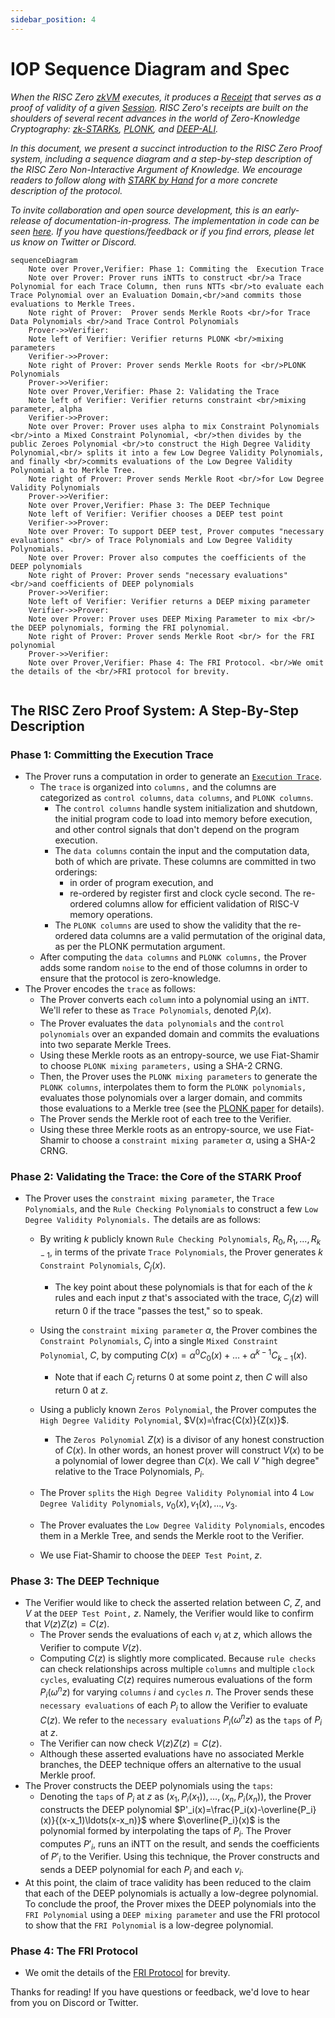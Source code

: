 ```yaml
---
sidebar_position: 4
---
```


# IOP Sequence Diagram and Spec

*When the RISC Zero [zkVM] executes, it produces a [Receipt] that serves as a proof of validity of a given [Session]. 
RISC Zero's receipts are built on the shoulders of several recent advances in the world of Zero-Knowledge Cryptography: [zk-STARKs](https://eprint.iacr.org/2018/046.pdf), [PLONK](https://eprint.iacr.org/2019/953.pdf), and [DEEP-ALI](https://arxiv.org/pdf/1903.12243.pdf).*

*In this document, we present a succinct introduction to the RISC Zero Proof system, including a sequence diagram and a step-by-step description of the RISC Zero Non-Interactive Argument of Knowledge. 
We encourage readers to follow along with [STARK by Hand](stark-by-hand) for a more concrete description of the protocol.*

*To invite collaboration and open source development, this is an early-release of documentation-in-progress. 
The implementation in code can be seen [here](https://github.com/risc0/risc0/blob/v0.7.2/risc0/zkp/prove/prove.cpp). 
If you have questions/feedback or if you find errors, please let us know on Twitter or Discord.*

```mermaid
sequenceDiagram
    Note over Prover,Verifier: Phase 1: Commiting the  Execution Trace
    Note over Prover: Prover runs iNTTs to construct <br/>a Trace Polynomial for each Trace Column, then runs NTTs <br/>to evaluate each Trace Polynomial over an Evaluation Domain,<br/>and commits those evaluations to Merkle Trees.
    Note right of Prover:  Prover sends Merkle Roots <br/>for Trace Data Polynomials <br/>and Trace Control Polynomials
    Prover->>Verifier: 
    Note left of Verifier: Verifier returns PLONK <br/>mixing parameters
    Verifier->>Prover: 
    Note right of Prover: Prover sends Merkle Roots for <br/>PLONK Polynomials 
    Prover->>Verifier: 
    Note over Prover,Verifier: Phase 2: Validating the Trace
    Note left of Verifier: Verifier returns constraint <br/>mixing parameter, alpha
    Verifier->>Prover: 
    Note over Prover: Prover uses alpha to mix Constraint Polynomials <br/>into a Mixed Constraint Polynomial, <br/>then divides by the public Zeroes Polynomial <br/>to construct the High Degree Validity Polynomial,<br/> splits it into a few Low Degree Validity Polynomials, and finally <br/>commits evaluations of the Low Degree Validity Polynomial a to Merkle Tree.
    Note right of Prover: Prover sends Merkle Root <br/>for Low Degree Validity Polynomials
    Prover->>Verifier: 
    Note over Prover,Verifier: Phase 3: The DEEP Technique
    Note left of Verifier: Verifier chooses a DEEP test point
    Verifier->>Prover: 
    Note over Prover: To support DEEP test, Prover computes "necessary evaluations" <br/> of Trace Polynomials and Low Degree Validity Polynomials. 
    Note over Prover: Prover also computes the coefficients of the DEEP polynomials
    Note right of Prover: Prover sends "necessary evaluations" <br/>and coefficients of DEEP polynomials
    Prover->>Verifier: 
    Note left of Verifier: Verifier returns a DEEP mixing parameter
    Verifier->>Prover: 
    Note over Prover: Prover uses DEEP Mixing Parameter to mix <br/> the DEEP polynomials, forming the FRI polynomial. 
    Note right of Prover: Prover sends Merkle Root <br/> for the FRI polynomial
    Prover->>Verifier: 
    Note over Prover,Verifier: Phase 4: The FRI Protocol. <br/>We omit the details of the <br/>FRI protocol for brevity.
  
```
## The RISC Zero Proof System: A Step-By-Step Description

### Phase 1: Committing the Execution Trace
- The Prover runs a computation in order to generate an [`Execution Trace`](what_is_a_trace.md). 
  - The `trace` is organized into `columns,` and the columns are categorized as `control columns`, `data columns`, and `PLONK columns`.
    - The `control columns` handle system initialization and shutdown, the initial program code to load into memory before execution, and other control signals that don't depend on the program execution.
    - The `data columns` contain the input and the computation data, both of which are private. These columns are committed in two orderings: 
      - in order of program execution, and 
      - re-ordered by register first and clock cycle second. The re-ordered columns allow for efficient validation of RISC-V memory operations.
    - The `PLONK columns` are used to show the validity that the re-ordered data columns are a valid permutation of the original data, as per the PLONK permutation argument. 
  - After computing the `data columns` and `PLONK columns,` the Prover adds some random `noise` to the end of those columns in order to ensure that the protocol is zero-knowledge.
- The Prover encodes the `trace` as follows:  
  - The Prover converts each `column` into a polynomial using an `iNTT`. We'll refer to these as `Trace Polynomials`, denoted $P_i(x)$.
  - The Prover evaluates the `data polynomials` and the `control polynomials` over an expanded domain and commits the evaluations into two separate Merkle Trees.
  - Using these Merkle roots as an entropy-source, we use Fiat-Shamir to choose `PLONK mixing parameters,` using a SHA-2 CRNG.
  - Then, the Prover uses the `PLONK mixing parameters` to generate the `PLONK columns`, interpolates them to form the `PLONK polynomials,` evaluates those polynomials over a larger domain, and commits those evaluations to a Merkle tree (see the [PLONK paper](https://eprint.iacr.org/2019/953.pdf) for details). 
  - The Prover sends the Merkle root of each tree to the Verifier.
  - Using these three Merkle roots as an entropy-source, we use Fiat-Shamir to choose a `constraint mixing parameter` $\alpha$, using a SHA-2 CRNG.
### Phase 2: Validating the Trace: the Core of the STARK Proof
- The Prover uses the `constraint mixing parameter`, the `Trace Polynomials`, and the `Rule Checking Polynomials` to construct a few `Low Degree Validity Polynomials.` The details are as follows:
  - By writing $k$ publicly known `Rule Checking Polynomials`,  $R_0, R_1, ..., R_{k-1}$, in terms of the private `Trace Polynomials`, the Prover generates $k$ `Constraint Polynomials`, $C_j(x)$. 
    - The key point about these polynomials is that for each of the $k$ rules and each input $z$ that's associated with the trace, $C_j(z)$ will return 0 if the trace "passes the test," so to speak. 
  - Using the `constraint mixing parameter` $\alpha$, the Prover combines the `Constraint Polynomials`, $C_j$ into a single `Mixed Constraint Polynomial`, $C$, by computing $C(x)=\alpha^0C_0(x)+\ldots+\alpha^{k-1}C_{k-1}(x).$ 
    - Note that if each $C_j$ returns 0 at some point $z$, then $C$ will also return 0 at $z$. 
  - Using a publicly known `Zeros Polynomial`, the Prover computes the `High Degree Validity Polynomial`, $V(x)=\frac{C(x)}{Z(x)}$.
    - The `Zeros Polynomial` $Z(x)$ is a divisor of any honest construction of $C(x)$. 
      In other words, an honest prover will construct $V(x)$ to be a polynomial of lower degree than $C(x)$. 
      We call $V$ "high degree" relative to the Trace Polynomials, $P_i$.
  - The Prover `splits` the `High Degree Validity Polynomial` into 4 `Low Degree Validity Polynomials`, $v_0(x), v_1(x), ..., v_3$. 
  
  - The Prover evaluates the `Low Degree Validity Polynomials`, encodes them in a Merkle Tree, and sends the Merkle root to the Verifier. 
  
  - We use Fiat-Shamir to choose the `DEEP Test Point`, $z$. 
### Phase 3: The DEEP Technique
- The Verifier would like to check the asserted relation between $C$, $Z$, and $V$ at the `DEEP Test Point,` $z$. 
  Namely, the Verifier would like to confirm that $V(z)Z(z)=C(z)$.
  - The Prover sends the evaluations of each $v_i$ at $z$, which allows the Verifier to compute $V(z)$. 
  - Computing $C(z)$ is slightly more complicated. Because `rule checks` can check relationships across multiple `columns` and multiple `clock cycles`,  evaluating $C(z)$ requires numerous evaluations of the form $P_i(\omega^nz)$ for varying `columns` $i$ and `cycles` $n$. 
    The Prover sends these `necessary evaluations` of each $P_i$ to allow the Verifier to evaluate $C(z)$. 
    We refer to the `necessary evaluations` $P_i(\omega^nz)$ as the `taps` of $P_i$ at $z$. 
  - The Verifier can now check $V(z)Z(z)=C(z)$. 
  - Although these asserted evaluations have no associated Merkle branches, the DEEP technique offers an alternative to the usual Merkle proof.
- The Prover constructs the DEEP polynomials using the `taps`:
  - Denoting the `taps` of $P_i$ at $z$ as $(x_1,P_i(x_1)),\ldots,(x_n,P_i(x_n))$, the Prover constructs the DEEP polynomial $P'_i(x)=\frac{P_i(x)-\overline{P_i}(x)}{(x-x_1)\ldots(x-x_n)}$ where $\overline{P_i}(x)$ is the polynomial formed by interpolating the taps of $P_i$. The Prover computes $P'_i$, runs an iNTT on the result, and sends the coefficients of $P'_i$ to the Verifier. 
    Using this technique, the Prover constructs and sends a DEEP polynomial for each $P_i$ and each $v_i$. 
- At this point, the claim of trace validity has been reduced to the claim that each of the DEEP polynomials is actually a low-degree polynomial. 
  To conclude the proof, the Prover mixes the DEEP polynomials into the `FRI Polynomial` using a `DEEP mixing parameter` and use the FRI protocol to show that the `FRI Polynomial` is a low-degree polynomial. 
### Phase 4: The FRI Protocol
- We omit the details of the [FRI Protocol](../../reference-docs/about-fri.md) for brevity. 

Thanks for reading! If you have questions or feedback, we'd love to hear from you on Discord or Twitter.

[zkVM]: https://docs.rs/risc0-zkvm/latest/risc0_zkvm/
[Receipt]: https://docs.rs/risc0-zkvm/latest/risc0_zkvm/receipt/
[Session]: https://docs.rs/risc0-zkvm/latest/risc0_zkvm/struct.Session.html
